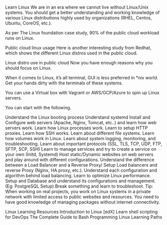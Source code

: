 Learn Linux
We are in an era where we cannot live without Linux/Unix systems. You should get a better understanding and working knowledge of various Linux distributions highly used by organizations (RHEL, Centos, Ubuntu, CoreOS, etc.).

As per The Linux foundation case study, 90% of the public cloud workload runs on Linux.

Public cloud linux usage
Here is another interesting study from Redhat, which shows the different Linux distros used in the public cloud.

Linux distro use in public cloud
Now you have enough reasons why you should focus on Linux.

When it comes to Linux, it’s all terminal, GUI is less preferred in *nix world. Get your hands dirty with the terminals of these systems.

You can use a Virtual box with Vagrant or AWS/GCP/Azure to spin up Linux servers.

You can start with the following.

Understand the Linux booting process
Understand systemd
Install and Configure web servers (Apache, Nginx, Tomcat, etc..) and learn how web servers work.
Learn how Linux processes work.
Learn to setup HTTP proxies.
Learn how SSH works.
Learn about different file systems.
Learn how volumes work in Linux.
Learn about system logging, monitoring, and troubleshooting.
Learn about important protocols (SSL, TLS, TCP, UDP, FTP, SFTP, SCP, SSH)
Learn to manage services and try to create a service on your own (Initd, Systemd)
Host static/Dynamic websites on web servers and play around with different configurations.
Understand the difference between a Load Balancer and a Reverse Proxy/
Setup Load balancers and reverse Proxy (Nginx, HA proxy, etc.). Understand each configuration and algorithm behind load balancing.
Learn to optimize Linux performance.
Setup and Database and understand its configurations and management. (Eg: PostgreSQL Setup)
Break something and learn to troubleshoot.
Tip: When working on real projects, you work on Linux systems in a private network with limited access to public websites and resources. You need to have good knowledge of managing packages without internet connectivity.

Linux Learning Resources
Introduction to Linux [edX]
Learn shell scripting for DevOps
The Complete Guide to Bash Programming
Linux Learning Paths
